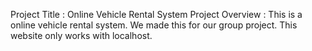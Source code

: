 Project Title : Online Vehicle Rental System
Project Overview : This is a online vehicle rental system. We made this for our group project. This website only works with localhost.

